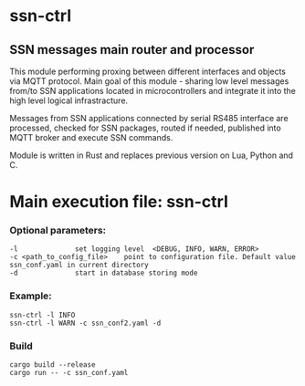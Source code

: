 # ssn-ctrl
## SSN messages main router and processor

This module performing proxing between different interfaces and objects via MQTT protocol.
Main goal of this module - sharing low level messages from/to SSN applications located in microcontrollers and integrate it into the high level logical infrastracture.

Messages from SSN applications connected by serial RS485 interface are processed, checked for SSN packages, routed if needed, published into MQTT broker and execute SSN commands.

Module is written in Rust and replaces previous version on Lua, Python and C.

# Main execution file: ssn-ctrl

### Optional parameters:
	-l 				set logging level  <DEBUG, INFO, WARN, ERROR>
	-c <path_to_config_file>	point to configuration file. Default value ssn_conf.yaml in current directory
	-d 				start in database storing mode

### Example:
	ssn-ctrl -l INFO
	ssn-ctrl -l WARN -c ssn_conf2.yaml -d

### Build
    cargo build --release
    cargo run -- -c ssn_conf.yaml
